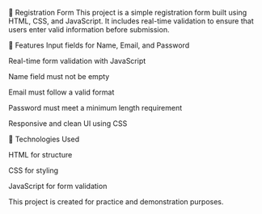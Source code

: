 📝 Registration Form
This project is a simple registration form built using HTML, CSS, and JavaScript. It includes real-time validation to ensure that users enter valid information before submission.

🔧 Features
Input fields for Name, Email, and Password

Real-time form validation with JavaScript

Name field must not be empty

Email must follow a valid format

Password must meet a minimum length requirement

Responsive and clean UI using CSS

📌 Technologies Used

HTML for structure

CSS for styling

JavaScript for form validation

This project is created for practice and demonstration purposes.

